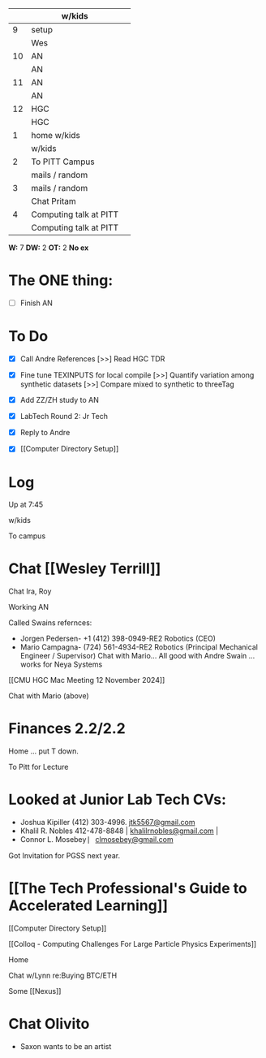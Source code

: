
|     | w/kids                 |     |
| --- | ---------------------- | --- |
| 9   | setup                  |     |
|     | Wes                    |     |
| 10  | AN                     |     |
|     | AN                     |     |
| 11  | AN                     |     |
|     | AN                     |     |
| 12  | HGC                    |     |
|     | HGC                    |     |
| 1   | home w/kids            |     |
|     | w/kids                 |     |
| 2   | To PITT Campus         |     |
|     | mails / random         |     |
| 3   | mails / random         |     |
|     | Chat Pritam            |     |
| 4   | Computing talk at PITT |     |
|     | Computing talk at PITT |     |

**W:** 7 
**DW:** 2
**OT:** 2
 **No ex**

# The ONE thing: 
- [ ] Finish AN


# To Do
- [x] Call Andre References
 [>>] Read HGC TDR
- [x] Fine tune TEXINPUTS for local compile
 [>>] Quantify variation among synthetic datasets
 [>>] Compare mixed to synthetic to threeTag
- [x] Add ZZ/ZH study to AN
- [x] LabTech Round 2: Jr Tech
- [x] Reply to Andre
- [x] [[Computer Directory Setup]]


# Log

Up at 7:45

w/kids 

To campus

# Chat [[Wesley Terrill]]


Chat Ira, Roy

Working AN 

Called Swains refernces:
- Jorgen Pedersen- +1 (412) 398-0949-RE2 Robotics (CEO)
- Mario Campagna- (724) 561-4934-RE2 Robotics (Principal Mechanical Engineer / Supervisor)
     Chat with Mario... All good with Andre Swain ... works for Neya Systems


[[CMU HGC Mac Meeting 12 November 2024]]

Chat with Mario (above)

# Finances 2.2/2.2

Home ... put T down.

To Pitt for Lecture

# Looked at Junior Lab Tech CVs:
- Joshua Kipiller (412) 303-4996. jtk5567@gmail.com  
- Khalil R. Nobles  412-478-8848 | khalilrnobles@gmail.com |  
- Connor L. Mosebey  ⎸clmosebey@gmail.com

Got Invitation for PGSS next year. 

# [[The Tech Professional's Guide to Accelerated Learning]]

[[Computer Directory Setup]]

[[Colloq - Computing Challenges For Large Particle Physics Experiments]]

Home 

Chat w/Lynn re:Buying BTC/ETH

Some [[Nexus]]

# Chat Olivito
- Saxon wants to be an artist